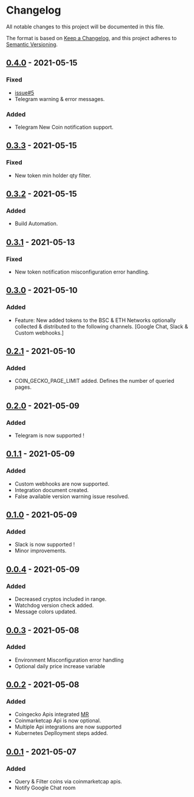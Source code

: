 # Changelog
All notable changes to this project will be documented in this file.

The format is based on [Keep a Changelog](https://keepachangelog.com/en/1.0.0/),
and this project adheres to [Semantic Versioning](https://semver.org/spec/v2.0.0.html).

## [0.4.0] - 2021-05-15
### Fixed
- [issue#5]
- Telegram warning & error messages.
### Added
- Telegram New Coin notification support.
## [0.3.3] - 2021-05-15
### Fixed
- New token min holder qty filter.

## [0.3.2] - 2021-05-15
### Added
- Build Automation.

## [0.3.1] - 2021-05-13
### Fixed
- New token notification misconfiguration error handling.

## [0.3.0] - 2021-05-10
### Added
- Feature: New added tokens to the BSC & ETH Networks optionally collected & distributed to the following channels. [Google Chat, Slack & Custom webhooks.]
## [0.2.1] - 2021-05-10
### Added
- COIN_GECKO_PAGE_LIMIT added. Defines the number of queried pages.
## [0.2.0] - 2021-05-09
### Added
- Telegram is now supported !
## [0.1.1] - 2021-05-09
### Added
- Custom webhooks are now supported.
- Integration document created.
- False available version warning issue resolved.
## [0.1.0] - 2021-05-09
### Added
- Slack is now supported !
- Minor improvements.
## [0.0.4] - 2021-05-09
### Added
- Decreased cryptos included in range.
- Watchdog version check added.
- Message colors updated.
## [0.0.3] - 2021-05-08
### Added
- Environment Misconfiguration error handling
- Optional daily price increase variable

## [0.0.2] - 2021-05-08
### Added
- Coingecko Apis integrated [MR](https://github.com/Huseyinnurbaki/crypto-watchdog/commit/ed8fa10ba8b8653435f2580f4def54ad82e2555e) 
- Coinmarketcap Api is now optional.
- Multiple Api integrations are now supported
- Kubernetes Deplloyment steps added.

## [0.0.1] - 2021-05-07
### Added
- Query & Filter coins via coinmarketcap apis.
- Notify Google Chat room

[0.4.0]: https://github.com/Huseyinnurbaki/crypto-watchdog/releases/tag/0.4.0
[0.3.3]: https://github.com/Huseyinnurbaki/crypto-watchdog/releases/tag/0.3.3
[0.3.2]: https://github.com/Huseyinnurbaki/crypto-watchdog/releases/tag/0.3.2
[0.3.1]: https://github.com/Huseyinnurbaki/crypto-watchdog/releases/tag/0.3.1
[0.3.0]: https://github.com/Huseyinnurbaki/crypto-watchdog/releases/tag/0.3.0
[0.2.1]: https://github.com/Huseyinnurbaki/crypto-watchdog/releases/tag/0.2.1
[0.2.0]: https://github.com/Huseyinnurbaki/crypto-watchdog/releases/tag/0.2.0
[0.1.1]: https://github.com/Huseyinnurbaki/crypto-watchdog/releases/tag/0.1.1
[0.1.0]: https://github.com/Huseyinnurbaki/crypto-watchdog/releases/tag/0.1.0
[0.0.4]: https://github.com/Huseyinnurbaki/crypto-watchdog/releases/tag/0.0.4
[0.0.3]: https://github.com/Huseyinnurbaki/crypto-watchdog/releases/tag/0.0.3
[0.0.2]: https://github.com/Huseyinnurbaki/crypto-watchdog/releases/tag/0.0.2
[0.0.1]: https://github.com/Huseyinnurbaki/crypto-watchdog/releases/tag/0.0.1
[issue#5]: https://github.com/Huseyinnurbaki/crypto-watchdog/issues/5